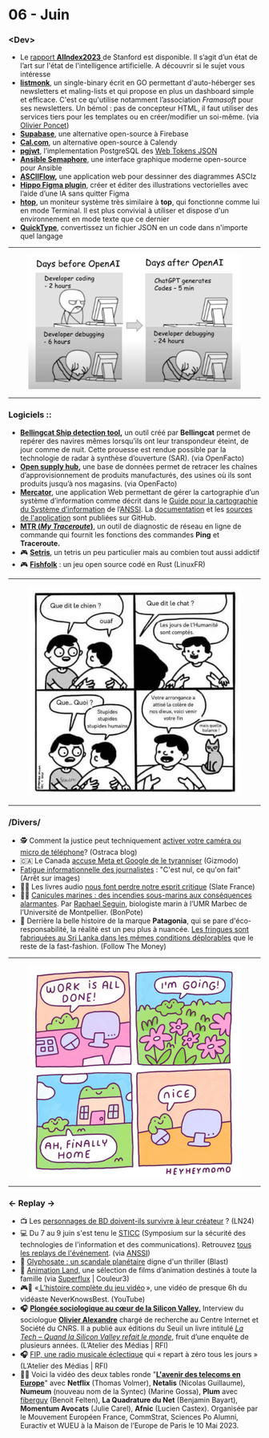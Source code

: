 # 06 - Juin

### \<Dev>

* Le [rapport ](https://hai.stanford.edu/news/2023-state-ai-14-charts)[**AIIndex2023** ](https://hai.stanford.edu/news/2023-state-ai-14-charts)de Stanford est disponible. Il s’agit d’un état de l’art sur l'état de l'intelligence artificielle. A découvrir si le sujet vous intéresse
* [**listmonk**](https://github.com/knadh/listmonk), un single-binary écrit en GO permettant d'auto-héberger ses newsletters et maling-lists et qui propose en plus un dashboard simple et efficace. C'est ce qu'utilise notamment l’association _Framasoft_ pour ses newsletters. Un bémol : pas de concepteur HTML, il faut utiliser des services tiers pour les templates ou en créer/modifier un soi-même. (via [Olivier Poncet](https://twitter.com/ponceto91/status/1668498437124546560))
* [**Supabase**](https://supabase.com/), une alternative open-source à Firebase
* [**Cal.com**](https://github.com/calcom/cal.com), un alternative open-source à Calendy
* [**pgjwt**](https://github.com/michelp/pgjwt), l’implementation PostgreSQL des [Web Tokens JSON](https://jwt.io/)
* [**Ansible Semaphore**](https://www.ansible-semaphore.com/), une interface graphique moderne open-source pour Ansible
* [**ASCIIFlow**](https://asciiflow.com/)**,** une application web pour dessinner des diagrammes ASCIz
* [**Hippo Figma plugin**](https://hippo.art/), créer et éditer des illustrations vectorielles avec l’aide d’une IA sans quitter Figma
* [**htop**](https://htop.dev/), un moniteur système très similaire à **top**, qui fonctionne comme lui en mode Terminal. Il est plus convivial à utiliser et dispose d'un environnement en mode texte que ce dernier
* [**QuickType**](https://quicktype.io/), convertissez un fichier JSON en un code dans n'importe quel langage

***

<figure><img src="../../.gitbook/assets/image (3) (1).png" alt=""><figcaption></figcaption></figure>

***

### Logiciels ::

* [**Bellingcat Ship detection tool**](https://www.bellingcat.com/resources/2023/05/11/peering-beyond-the-clouds-a-guide-to-bellingcats-ship-detection-tool/)**,** un outil créé par **Bellingcat** permet de repérer des navires mêmes lorsqu’ils ont leur transpondeur éteint, de jour comme de nuit. Cette prouesse est rendue possible par la technologie de radar à synthèse d’ouverture (SAR). (via OpenFacto)
* [**Open supply hub**](https://opensupplyhub.org/facilities/)**,** une base de données permet de retracer les chaînes d’approvisionnement de produits manufacturés, des usines où ils sont produits jusqu’à nos magasins. (via OpenFacto)
* [**Mercator**](https://github.com/dbarzin/mercator), une application Web permettant de gérer la cartographie d’un système d’information comme décrit dans le [Guide pour la cartographie du Système d’information](https://www.ssi.gouv.fr/guide/cartographie-du-systeme-dinformation/) de l’[ANSSI](https://www.ssi.gouv.fr/). La [documentation](https://dbarzin.github.io/mercator/) et les [sources de l'application](https://dbarzin.github.io/mercator/) sont publiées sur GitHub.
* [**MTR (**](https://www.bitwizard.nl/mtr/)[_**My Traceroute**_](https://www.bitwizard.nl/mtr/)[**)**](https://www.bitwizard.nl/mtr/), un outil de diagnostic de réseau en ligne de commande qui fournit les fonctions des commandes **Ping** et **Traceroute.**
* 🎮 [**Setris**](https://mslivo.itch.io/setris), un tetris un peu particulier mais au combien tout aussi addictif
* 🎮 [**Fishfolk**](https://linuxfr.org/news/fishfolk-un-jeu-open-source-code-en-rust) : un jeu open source codé en Rust (LinuxFR)

***

<figure><img src="../../.gitbook/assets/image (4) (1).png" alt=""><figcaption></figcaption></figure>

***

### /Divers/

* 🕵 Comment la justice peut techniquement [activer votre caméra ou micro de téléphone](https://blog.ostraca.fr/blog/comment-fonctionne-surveillance-a-distance-des-telephones/)? (Ostraca blog)
* 🇨🇦 Le Canada [accuse Meta et Google de le tyranniser](https://gizmodo.com/facebook-instagram-news-justin-trudeau-google-1850518252) (Gizmodo)
* [Fatigue informationnelle des journalistes](https://www.arretsurimages.net/articles/fatigue-informationnelle-des-journalistes-cest-nul-ce-quon-fait) : "C'est nul, ce qu'on fait" (Arrêt sur images)
* 📗🎵 Les livres audio [nous font perdre notre esprit critique](https://www.slate.fr/story/246974/livres-audio-esprit-critique-audiobook) (Slate France)
* 🌊🔥 [Canicules marines : des incendies sous-marins aux conséquences alarmantes](https://bonpote.com/canicules-marines-des-incendies-sous-marins-aux-consequences-alarmantes/). Par [Raphael Seguin](https://www.instagram.com/underwaterbaguette/), biologiste marin à l’UMR Marbec de l’Université de Montpellier. (BonPote)
* 👕 Derrière la belle histoire de la marque **Patagonia**, qui se pare d'éco-responsabilité, la réalité est un peu plus à nuancée. [Les fringues sont fabriquées au Sri Lanka dans les mêmes conditions déplorables](https://www.ftm.eu/articles/sustainable-clothing-brand-patagonia-uses-same-suppliers-fast-fashion-brands-do-workers-exploited) que le reste de la fast-fashion. (Follow The Money)

***

<figure><img src="../../.gitbook/assets/image (5) (1).png" alt=""><figcaption></figcaption></figure>

***

### ← Replay →

* 📺 Les [personnages de BD doivent-ils survivre à leur créateur](https://www.ln24.be/2023-05-31/il-faut-quon-parle-les-personnages-de-bd-doivent-ils-survivre-leur-createur) ? (LN24)
* 💻 Du 7 au 9 juin s'est tenu le [STICC](https://twitter.com/hashtag/STICC?src=hashtag_click) (Symposium sur la sécurité des technologies de l'information et des communications). Retrouvez [tous les replays de l'événement](https://sstic.org/2023/programme/). (via [ANSSI](https://twitter.com/ANSSI_FR/status/1668246656075153409))
* 🧟 [Glyphosate : un scandale planétaire](https://youtu.be/qEs0RA5suKU) digne d'un thriller (Blast)
* 🎥 [Animation Land,](https://animationland.fr/) une sélection de films d’animation destinés à toute la famille (via [Superflux](https://www.youtube.com/watch?v=xfPfnWnbUuE) | Couleur3)
* 🎮👾 «[ L’histoire complète du jeu vidéo](https://www.youtube.com/watch?v=argpSxB1NQE) », une vidéo de presque 6h du vidéaste NeverKnowsBest. (YouTube)
* **🎧** [**Plongée sociologique au cœur de la Silicon Valley**](https://www.rfi.fr/fr/podcasts/atelier-des-m%C3%A9dias/20230603-plong%C3%A9e-sociologique-au-c%C5%93ur-de-la-silicon-valley)[.](https://www.rfi.fr/fr/podcasts/atelier-des-m%C3%A9dias/20230603-plong%C3%A9e-sociologique-au-c%C5%93ur-de-la-silicon-valley) Interview du sociologue [**Olivier Alexandre**](https://cis.cnrs.fr/olivier-alexandre/) chargé de recherche au Centre Internet et Société du CNRS. Il a publié aux éditions du Seuil un livre intitulé [_La Tech – Quand la Silicon Valley refait le monde_](https://www.seuil.com/ouvrage/la-tech-olivier-alexandre/9782021520187), fruit d’une enquête de plusieurs années. (L’Atelier des Médias | RFI)
* **🎧** [FIP, une radio musicale éclectique](https://www.rfi.fr/fr/podcasts/atelier-des-m%C3%A9dias/20230617-fip-une-radio-musicale-%C3%A9clectique-qui-repart-%C3%A0-z%C3%A9ro-tous-les-jours) qui « repart à zéro tous les jours » (L’Atelier des Médias | RFI)
* 📱📞 Voici la vidéo des deux tables ronde "[**L'avenir des telecoms en Europe**](https://www.youtube.com/watch?v=IQMG8ids0pI)" avec **Netflix** (Thomas Volmer), **Netalis** (Nicolas Guillaume), **Numeum** (nouveau nom de la Syntec) (Marine Gossa), **Plum** avec [fiberguy](https://twitter.com/fiberguy) (Benoit Felten), **La Quadrature du Net** (Benjamin Bayart), **Momentum Avocats** (Julie Carel), **Afnic** (Lucien Castex). Organisée par le Mouvement Européen France, CommStrat, Sciences Po Alumni, Euractiv et WUEU à la Maison de l’Europe de Paris le 10 Mai 2023.
